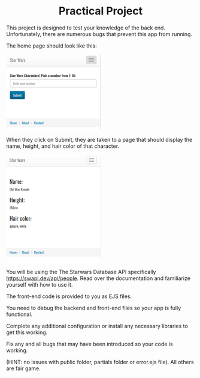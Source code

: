 <center>

# Practical Project

</center>

This project is designed to test your knowledge of the back end. Unfortunately, there are numerous bugs that prevent this app from running. 

The home page should look like this: 

<img src="images/swapi1.png" alt="" width="50%">

When they click on Submit, they are taken to a page that should display the name, height, and hair color of that character.

<img src="images/swapi2.png" alt="" width="50%">

You will be using the The Starwars Database API specifically https://swapi.dev/api/people.
Read over the documentation and familiarize yourself with how to use it. 

The front-end code is provided to you as EJS files.  

You need to debug the backend and front-end files so your app is fully functional.  

Complete any additional configuration or install any necessary libraries to get this working.

Fix any and all bugs that may have been introduced so your code is working.

(HINT: no issues with public folder, partials folder or error.ejs file). All others are fair game.